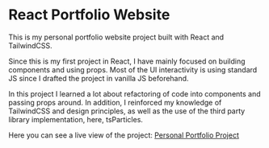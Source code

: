 # React Portfolio Website

This is my personal portfolio website project built with React and TailwindCSS.

Since this is my first project in React, I have mainly focused on building components and using props. Most of the UI interactivity is using standard JS since I drafted the project in vanilla JS beforehand.  
  
In this project I learned a lot about refactoring of code into components and passing props around. In addition, I reinforced my knowledge of TailwindCSS and design principles, as well as the use of the third party library implementation, here, tsParticles.

Here you can see a live view of the project: [Personal Portfolio Project](https://serene-archimedes-4f2abc.netlify.app/)
